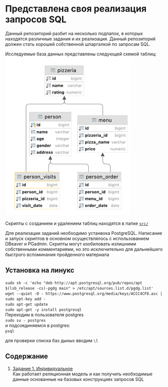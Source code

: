 # Представлена своя реализация запросов SQL 
Данный репозиторий разбит на несколько подпапок, в которых находятся различные задания и их реализация. Данный репозиторий должен стать хорошей собственной шпаргалкой по запросам SQL. 

Исследуемые база данных представлены следующей схемой таблиц:
![schema](images/schema.png)

Cкрипты с созданием и удалением таблиц находятся в папке [`src/`](src/)

Для реализации заданий необходимо устанвока PostgreSQL. 
Написание и запуск скриптов в основном осуществлялось с использованием DBeaver и PGadmin. Скрипты могут изобиловать излишними собственными комментариями, но это исключительно для дальнейшего быстрого вспоминания пройденного материала

## Установка на линукс

`sudo sh -c 'echo "deb http://apt.postgresql.org/pub/repos/apt $(lsb_release -cs)-pgdg main" > /etc/apt/sources.list.d/pgdg.list'` \
`wget --quiet -O - https://www.postgresql.org/media/keys/ACCC4CF8.asc | sudo apt-key add -` \
`sudo apt-get update` \
`sudo apt-get -y install postgresql` \
Переходим в пользователя postgres \
`sudo su - postgres` \
и подсоединяемся в postgres: \
`psql`

для проверки списка баз дыных вводим `\l`


## Cодержание

1. [Задание 1. Индивидуальное](src/day_0/) \
    Как работает реляционная модель и как получить необходимые данные основанные на базовых конструкциях запросов SQL
